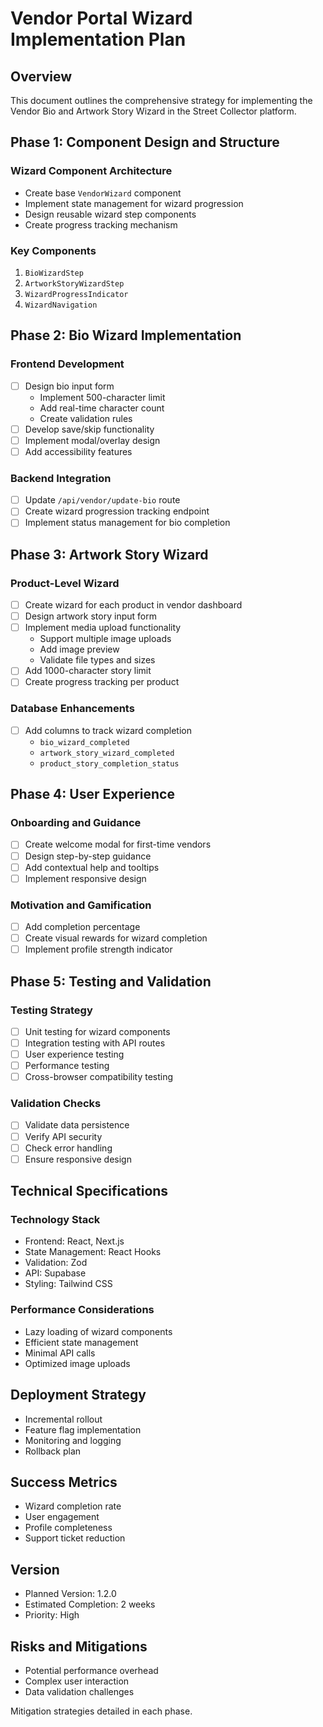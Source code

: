 # Vendor Portal Wizard Implementation Plan

## Overview
This document outlines the comprehensive strategy for implementing the Vendor Bio and Artwork Story Wizard in the Street Collector platform.

## Phase 1: Component Design and Structure

### Wizard Component Architecture
- Create base `VendorWizard` component
- Implement state management for wizard progression
- Design reusable wizard step components
- Create progress tracking mechanism

### Key Components
1. `BioWizardStep`
2. `ArtworkStoryWizardStep`
3. `WizardProgressIndicator`
4. `WizardNavigation`

## Phase 2: Bio Wizard Implementation

### Frontend Development
- [ ] Design bio input form
  - Implement 500-character limit
  - Add real-time character count
  - Create validation rules
- [ ] Develop save/skip functionality
- [ ] Implement modal/overlay design
- [ ] Add accessibility features

### Backend Integration
- [ ] Update `/api/vendor/update-bio` route
- [ ] Create wizard progression tracking endpoint
- [ ] Implement status management for bio completion

## Phase 3: Artwork Story Wizard

### Product-Level Wizard
- [ ] Create wizard for each product in vendor dashboard
- [ ] Design artwork story input form
- [ ] Implement media upload functionality
  - Support multiple image uploads
  - Add image preview
  - Validate file types and sizes
- [ ] Add 1000-character story limit
- [ ] Create progress tracking per product

### Database Enhancements
- [ ] Add columns to track wizard completion
  - `bio_wizard_completed`
  - `artwork_story_wizard_completed`
  - `product_story_completion_status`

## Phase 4: User Experience

### Onboarding and Guidance
- [ ] Create welcome modal for first-time vendors
- [ ] Design step-by-step guidance
- [ ] Add contextual help and tooltips
- [ ] Implement responsive design

### Motivation and Gamification
- [ ] Add completion percentage
- [ ] Create visual rewards for wizard completion
- [ ] Implement profile strength indicator

## Phase 5: Testing and Validation

### Testing Strategy
- [ ] Unit testing for wizard components
- [ ] Integration testing with API routes
- [ ] User experience testing
- [ ] Performance testing
- [ ] Cross-browser compatibility testing

### Validation Checks
- [ ] Validate data persistence
- [ ] Verify API security
- [ ] Check error handling
- [ ] Ensure responsive design

## Technical Specifications

### Technology Stack
- Frontend: React, Next.js
- State Management: React Hooks
- Validation: Zod
- API: Supabase
- Styling: Tailwind CSS

### Performance Considerations
- Lazy loading of wizard components
- Efficient state management
- Minimal API calls
- Optimized image uploads

## Deployment Strategy
- Incremental rollout
- Feature flag implementation
- Monitoring and logging
- Rollback plan

## Success Metrics
- Wizard completion rate
- User engagement
- Profile completeness
- Support ticket reduction

## Version
- Planned Version: 1.2.0
- Estimated Completion: 2 weeks
- Priority: High

## Risks and Mitigations
- Potential performance overhead
- Complex user interaction
- Data validation challenges

Mitigation strategies detailed in each phase. 